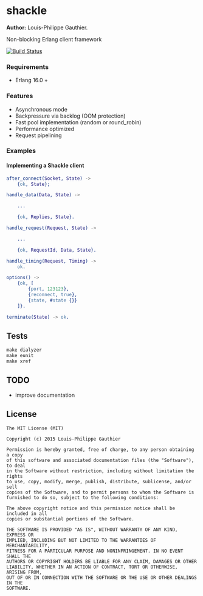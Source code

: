 # shackle

__Author:__ Louis-Philippe Gauthier.

Non-blocking Erlang client framework

[![Build Status](https://travis-ci.org/lpgauth/shackle.svg?branch=master)](https://travis-ci.org/lpgauth/shackle)

### Requirements

* Erlang 16.0 +

### Features

* Asynchronous mode
* Backpressure via backlog (OOM protection)
* Fast pool implementation (random or round_robin)
* Performance optimized
* Request pipelining

### Examples
#### Implementing a Shackle client

```erlang
after_connect(Socket, State) ->
    {ok, State};

handle_data(Data, State) ->

    ...

    {ok, Replies, State}.

handle_request(Request, State) ->

    ...

    {ok, RequestId, Data, State}.

handle_timing(Request, Timing) ->
    ok.

options() ->
    {ok, [
        {port, 123123},
        {reconnect, true},
        {state, #state {}}
    ]}.

terminate(State) -> ok.
```

## Tests

```makefile
make dialyzer
make eunit
make xref
```
## TODO

* improve documentation

## License

```license
The MIT License (MIT)

Copyright (c) 2015 Louis-Philippe Gauthier

Permission is hereby granted, free of charge, to any person obtaining a copy
of this software and associated documentation files (the "Software"), to deal
in the Software without restriction, including without limitation the rights
to use, copy, modify, merge, publish, distribute, sublicense, and/or sell
copies of the Software, and to permit persons to whom the Software is
furnished to do so, subject to the following conditions:

The above copyright notice and this permission notice shall be included in all
copies or substantial portions of the Software.

THE SOFTWARE IS PROVIDED "AS IS", WITHOUT WARRANTY OF ANY KIND, EXPRESS OR
IMPLIED, INCLUDING BUT NOT LIMITED TO THE WARRANTIES OF MERCHANTABILITY,
FITNESS FOR A PARTICULAR PURPOSE AND NONINFRINGEMENT. IN NO EVENT SHALL THE
AUTHORS OR COPYRIGHT HOLDERS BE LIABLE FOR ANY CLAIM, DAMAGES OR OTHER
LIABILITY, WHETHER IN AN ACTION OF CONTRACT, TORT OR OTHERWISE, ARISING FROM,
OUT OF OR IN CONNECTION WITH THE SOFTWARE OR THE USE OR OTHER DEALINGS IN THE
SOFTWARE.
```
